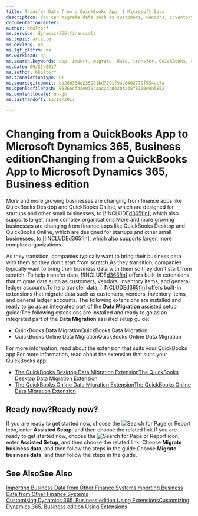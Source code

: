 ```yaml
---
title: Transfer Data from a QuickBooks App  | Microsoft Docs
description: You can migrate data such as customers, vendors, inventory items, and G/L accounts from QuickBooks apps to Dynamics 365, Business edition.
documentationcenter: 
author: bholtorf
ms.service: dynamics365-financials
ms.topic: article
ms.devlang: na
ms.tgt_pltfrm: na
ms.workload: na
ms.search.keywords: app, import, migrate, data, transfer, QuickBooks, customize
ms.date: 09/25/2017
ms.author: bholtorf
ms.translationtype: HT
ms.sourcegitcommit: ba26b354d235981bd7291f9ac6402779f554ac7a
ms.openlocfilehash: 05266cf4ae039caac2dcd42bfa45f8100e9a5852
ms.contentlocale: en-gb
ms.lasthandoff: 11/10/2017

---
```



# <a name="changing-from-a-quickbooks-app-to-microsoft-dynamics-365-business-edition"></a><span data-ttu-id="5f7f9-103">Changing from a QuickBooks App to Microsoft Dynamics 365, Business edition</span><span class="sxs-lookup"><span data-stu-id="5f7f9-103">Changing from a QuickBooks App to Microsoft Dynamics 365, Business edition</span></span>
<span data-ttu-id="5f7f9-104">More and more growing businesses are changing from finance apps like QuickBooks Desktop and QuickBooks Online, which are designed for startups and other small businesses, to [!INCLUDE[d365fin](includes/d365fin_md.md)], which also supports larger, more complex organisations.</span><span class="sxs-lookup"><span data-stu-id="5f7f9-104">More and more growing businesses are changing from finance apps like QuickBooks Desktop and QuickBooks Online, which are designed for startups and other small businesses, to [!INCLUDE[d365fin](includes/d365fin_md.md)], which also supports larger, more complex organizations.</span></span> 

<span data-ttu-id="5f7f9-105">As they transition, companies typically want to bring their business data with them so they don't start from scratch.</span><span class="sxs-lookup"><span data-stu-id="5f7f9-105">As they transition, companies typically want to bring their business data with them so they don't start from scratch.</span></span> <span data-ttu-id="5f7f9-106">To help transfer data, [!INCLUDE[d365fin](includes/d365fin_md.md)] offers built-in extensions that migrate data such as customers, vendors, inventory items, and general ledger accounts.</span><span class="sxs-lookup"><span data-stu-id="5f7f9-106">To help transfer data, [!INCLUDE[d365fin](includes/d365fin_md.md)] offers built-in extensions that migrate data such as customers, vendors, inventory items, and general ledger accounts.</span></span> <span data-ttu-id="5f7f9-107">The following extensions are installed and ready to go as an integrated part of the **Data Migration** assisted setup guide:</span><span class="sxs-lookup"><span data-stu-id="5f7f9-107">The following extensions are installed and ready to go as an integrated part of the **Data Migration** assisted setup guide:</span></span>

* <span data-ttu-id="5f7f9-108">QuickBooks Data Migration</span><span class="sxs-lookup"><span data-stu-id="5f7f9-108">QuickBooks Data Migration</span></span> 
* <span data-ttu-id="5f7f9-109">QuickBooks Online Data Migration</span><span class="sxs-lookup"><span data-stu-id="5f7f9-109">QuickBooks Online Data Migration</span></span>

<span data-ttu-id="5f7f9-110">For more information, read about the extension that suits your QuickBooks app:</span><span class="sxs-lookup"><span data-stu-id="5f7f9-110">For more information, read about the extension that suits your QuickBooks app:</span></span>   

* [<span data-ttu-id="5f7f9-111">The QuickBooks Desktop Data Migration Extension</span><span class="sxs-lookup"><span data-stu-id="5f7f9-111">The QuickBooks Desktop Data Migration Extension</span></span>](ui-extensions-quickbooks-data-migration.md)
* [<span data-ttu-id="5f7f9-112">The QuickBooks Online Data Migration Extension</span><span class="sxs-lookup"><span data-stu-id="5f7f9-112">The QuickBooks Online Data Migration Extension</span></span>](ui-extensions-quickbooks-online-data-migration.md)

## <a name="ready-now"></a><span data-ttu-id="5f7f9-113">Ready now?</span><span class="sxs-lookup"><span data-stu-id="5f7f9-113">Ready now?</span></span>
<span data-ttu-id="5f7f9-114">If you are ready to get started now, choose the ![Search for Page or Report](media/ui-search/search_small.png "Search for Page or Report icon") icon, enter **Assisted Setup**, and then choose the related link.</span><span class="sxs-lookup"><span data-stu-id="5f7f9-114">If you are ready to get started now, choose the ![Search for Page or Report](media/ui-search/search_small.png "Search for Page or Report icon") icon, enter **Assisted Setup**, and then choose the related link.</span></span> <span data-ttu-id="5f7f9-115">Choose **Migrate business data**, and then follow the steps in the guide.</span><span class="sxs-lookup"><span data-stu-id="5f7f9-115">Choose **Migrate business data**, and then follow the steps in the guide.</span></span>

## <a name="see-also"></a><span data-ttu-id="5f7f9-116">See Also</span><span class="sxs-lookup"><span data-stu-id="5f7f9-116">See Also</span></span>
[<span data-ttu-id="5f7f9-117">Importing Business Data from Other Finance Systems</span><span class="sxs-lookup"><span data-stu-id="5f7f9-117">Importing Business Data from Other Finance Systems</span></span>](upload-data.md)  
[<span data-ttu-id="5f7f9-118">Customising Dynamics 365, Business edition Using Extensions</span><span class="sxs-lookup"><span data-stu-id="5f7f9-118">Customizing Dynamics 365, Business edition Using Extensions</span></span>](ui-extensions.md)   

